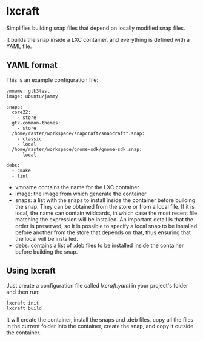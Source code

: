 # lxcraft

Simplifies building snap files that depend on locally modified snap files.

It builds the snap inside a LXC container, and everything is defined with
a YAML file.

## YAML format

This is an example configuration file:

    vmname: gtk3test
    image: ubuntu/jammy

    snaps:
      core22:
        - store
      gtk-common-themes:
        - store
      /home/raster/workspace/snapcraft/snapcraft*.snap:
        - classic
        - local
      /home/raster/workspace/gnome-sdk/gnome-sdk.snap:
        - local

    debs:
      - cmake
      - lint

* vmname contains the name for the LXC container
* image: the image from which generate the container
* snaps: a list with the snaps to install inside the container before
building the snap. They can be obtained from the store or from a
local file. If it is local, the name can contain wildcards, in
which case the most recent file matching the expression will be
installed. An important detail is that the order is preserved,
so it is possible to specify a local snap to be installed before
another from the store that depends on that, thus ensuring that
the local will be installed.
* debs: contains a list of .deb files to be installed inside the
container before building the snap.

## Using lxcraft

Just create a configuration file called *lxcraft.yaml* in your project's
folder and then run:

    lxcraft init
    lxcraft build

It will create the container, install the snaps and .deb files, copy
all the files in the current folder into the container, create the
snap, and copy it outside the container.
